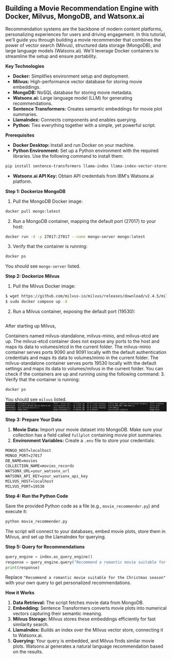 
## Building a Movie Recommendation Engine with Docker, Milvus, MongoDB, and Watsonx.ai

Recommendation systems are the backbone of modern content platforms, personalizing experiences for users and driving engagement. In this tutorial, we'll guide you through building a movie recommender that combines the power of vector search (Milvus), structured data storage (MongoDB), and large language models (Watsonx.ai). We'll leverage Docker containers to streamline the setup and ensure portability.

**Key Technologies**

* **Docker:** Simplifies environment setup and deployment.
* **Milvus:** High-performance vector database for storing movie embeddings.
* **MongoDB:** NoSQL database for storing movie metadata.
* **Watsonx.ai:** Large language model (LLM) for generating recommendations.
* **Sentence Transformers:** Creates semantic embeddings for movie plot summaries.
* **LlamaIndex:** Connects components and enables querying.
* **Python:** Ties everything together with a simple, yet powerful script.

**Prerequisites**

* **Docker Desktop:** Install and run Docker on your machine.
* **Python Environment:** Set up a Python environment with the required libraries. Use the following command to install them: 

```bash
pip install sentence-transformers llama-index llama-index-vector-stores-mongodb pymilvus pymongo ibm-watsonx-ai ibm_watson_machine_learning
```

* **Watsonx.ai API Key:** Obtain API credentials from IBM's Watsonx.ai platform.


**Step 1: Dockerize MongoDB**

1. Pull the MongoDB Docker image:

```bash
docker pull mongo:latest
```

2. Run a MongoDB container, mapping the default port (27017) to your host:

```bash
docker run -d -p 27017:27017 --name mongo-server mongo:latest
```
3. Verify that the container is running:

```bash
docker ps
```
You should see `mongo-server` listed.


**Step 2: Dockerize Milvus**

1. Pull the Milvus Docker image:

```bash
$ wget https://github.com/milvus-io/milvus/releases/download/v2.4.5/milvus-standalone-docker-compose.yml -O docker-compose.yml
$ sudo docker compose up -d
```

2. Run a Milvus container, exposing the default port (19530):

```bash

```
After starting up Milvus,

Containers named milvus-standalone, milvus-minio, and milvus-etcd are up.
The milvus-etcd container does not expose any ports to the host and maps its data to volumes/etcd in the current folder.
The milvus-minio container serves ports 9090 and 9091 locally with the default authentication credentials and maps its data to volumes/minio in the current folder.
The milvus-standalone container serves ports 19530 locally with the default settings and maps its data to volumes/milvus in the current folder.
You can check if the containers are up and running using the following command:
3. Verify that the container is running:
```bash
docker ps
```
You should see `milvus` listed.
![](assets/2024-07-03-00-18-31.png)

**Step 3: Prepare Your Data**

1. **Movie Data:**  Import your movie dataset into MongoDB. Make sure your collection has a field called `fullplot` containing movie plot summaries.
2. **Environment Variables:** Create a `.env` file to store your credentials:

```
MONGO_HOST=localhost
MONGO_PORT=27017
DB_NAME=movies
COLLECTION_NAME=movies_records
WATSONX_URL=your_watsonx_url
WATSONX_API_KEY=your_watsonx_api_key
MILVUS_HOST=localhost
MILVUS_PORT=19530
```

**Step 4: Run the Python Code**

Save the provided Python code as a file (e.g., `movie_recommender.py`) and execute it:

```bash
python movie_recommender.py
```

The script will connect to your databases, embed movie plots, store them in Milvus, and set up the LlamaIndex for querying.

**Step 5: Query for Recommendations**

```python
query_engine = index.as_query_engine()
response = query_engine.query("Recommend a romantic movie suitable for the Christmas season")
print(response)
```

Replace `"Recommend a romantic movie suitable for the Christmas season"` with your own query to get personalized recommendations.


**How it Works**

1. **Data Retrieval:** The script fetches movie data from MongoDB.
2. **Embedding:**  Sentence Transformers converts movie plots into numerical vectors capturing their semantic meaning.
3. **Milvus Storage:** Milvus stores these embeddings efficiently for fast similarity search.
4. **LlamaIndex:** Builds an index over the Milvus vector store, connecting it to Watsonx.ai.
5. **Querying:**  Your query is embedded, and Milvus finds similar movie plots. Watsonx.ai generates a natural language recommendation based on the results.
